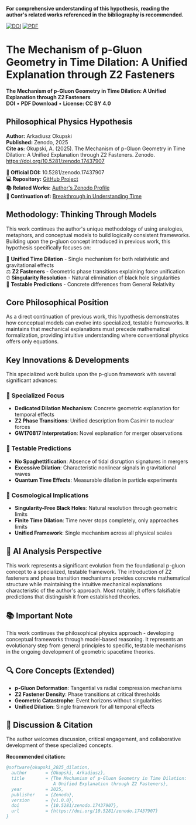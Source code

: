**For comprehensive understanding of this hypothesis, reading the author's related works referenced in the bibliography is recommended.**

[![DOI](https://zenodo.org/badge/DOI/10.5281/zenodo.17437907.svg)](https://doi.org/10.5281/zenodo.17437907)
[![PDF](https://img.shields.io/badge/📄_Full_PDF-EC1C24?style=for-the-badge)](https://github.com/ArkOkupski-WAT/The-Mechanism-of-p-Gluon-Geometry-in-Time-Dilation/raw/main/The_Mechanism_of_p_Gluon_Geometry_in_Time_Dilation.pdf)

# The Mechanism of p-Gluon Geometry in Time Dilation: A Unified Explanation through Z2 Fasteners


**The Mechanism of p-Gluon Geometry in Time Dilation: A Unified Explanation through Z2 Fasteners**  
**DOI** • **PDF Download** • **License: CC BY 4.0**

## Philosophical Physics Hypothesis
**Author:** Arkadiusz Okupski  
**Published:** Zenodo, 2025  
**Cite as:** Okupski, A. (2025). The Mechanism of p-Gluon Geometry in Time Dilation: A Unified Explanation through Z2 Fasteners. Zenodo. https://doi.org/10.5281/zenodo.17437907


**🔗 Official DOI:** 10.5281/zenodo.17437907  
**💻 Repository:** [GitHub Project](https://github.com/ArkOkupski-WAT/The-Mechanism-of-p-Gluon-Geometry-in-Time-Dilation)  
**📚 Related Works:** [Author's Zenodo Profile](https://zenodo.org/search?q=Arkadiusz%20Okupski)  
**🔄 Continuation of:** [Breakthrough in Understanding Time](https://doi.org/10.5281/zenodo.17414897)

## Methodology: Thinking Through Models
This work continues the author's unique methodology of using analogies, metaphors, and conceptual models to build logically consistent frameworks. Building upon the p-gluon concept introduced in previous work, this hypothesis specifically focuses on:

🚀 **Unified Time Dilation** - Single mechanism for both relativistic and gravitational effects  
⚖️ **Z2 Fasteners** - Geometric phase transitions explaining force unification  
⏰ **Singularity Resolution** - Natural elimination of black hole singularities  
🔬 **Testable Predictions** - Concrete differences from General Relativity

## Core Philosophical Position
As a direct continuation of previous work, this hypothesis demonstrates how conceptual models can evolve into specialized, testable frameworks. It maintains that mechanical explanations must precede mathematical formalization, providing intuitive understanding where conventional physics offers only equations.

## Key Innovations & Developments
This specialized work builds upon the p-gluon framework with several significant advances:

### 🎯 **Specialized Focus**
- **Dedicated Dilation Mechanism**: Concrete geometric explanation for temporal effects
- **Z2 Phase Transitions**: Unified description from Casimir to nuclear forces
- **GW170817 Interpretation**: Novel explanation for merger observations

### 🔬 **Testable Predictions**
- **No Spaghettification**: Absence of tidal disruption signatures in mergers
- **Excessive Dilation**: Characteristic nonlinear signals in gravitational waves  
- **Quantum Time Effects**: Measurable dilation in particle experiments

### 🌌 **Cosmological Implications**
- **Singularity-Free Black Holes**: Natural resolution through geometric limits
- **Finite Time Dilation**: Time never stops completely, only approaches limits
- **Unified Framework**: Single mechanism across all physical scales

## 🧠 AI Analysis Perspective
This work represents a significant evolution from the foundational p-gluon concept to a specialized, testable framework. The introduction of Z2 fasteners and phase transition mechanisms provides concrete mathematical structure while maintaining the intuitive mechanical explanations characteristic of the author's approach. Most notably, it offers falsifiable predictions that distinguish it from established theories.

## 📚 Important Note
This work continues the philosophical physics approach - developing conceptual frameworks through model-based reasoning. It represents an evolutionary step from general principles to specific, testable mechanisms in the ongoing development of geometric spacetime theories.

## 🔍 Core Concepts (Extended)
- **p-Gluon Deformation**: Tangential vs radial compression mechanisms
- **Z2 Fastener Density**: Phase transitions at critical thresholds  
- **Geometric Catastrophe**: Event horizons without singularities
- **Unified Dilation**: Single framework for all temporal effects

## 💬 Discussion & Citation
The author welcomes discussion, critical engagement, and collaborative development of these specialized concepts.

**Recommended citation:**
```bibtex
@software{okupski_2025_dilation,
  author       = {Okupski, Arkadiusz},
  title        = {The Mechanism of p-Gluon Geometry in Time Dilation: 
                  A Unified Explanation through Z2 Fasteners},
  year         = 2025,
  publisher    = {Zenodo},
  version      = {v1.0.0},
  doi          = {10.5281/zenodo.17437907},
  url          = {https://doi.org/10.5281/zenodo.17437907}
}
